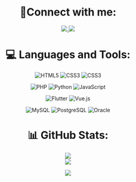 <div align="center">

# 📝Connect with me:
<a href="https://www.linkedin.com/in/juanshotlc/">
 <img src="https://img.shields.io/badge/linkedin-0A66C2.svg?style=for-the-badge&logo=linkedin&logoColor=white">
</a>
<a href="malito:lc.jbrshot@gmail.com">
 <img src="https://img.shields.io/badge/gmail-EA4335.svg?style=for-the-badge&logo=gmail&logoColor=white">
</a>


# 💻 Languages and Tools:
![HTML5](https://img.shields.io/badge/HTML5-E34F26.svg?style=for-the-badge&logo=HTML5&logoColor=white)
![CSS3](https://img.shields.io/badge/css3-%231572B6.svg?style=for-the-badge&logo=css3&logoColor=white)
![CSS3](https://img.shields.io/badge/Bootstrap-7952B3.svg?style=for-the-badge&logo=Bootstrap&logoColor=white)
 
![PHP](https://img.shields.io/badge/php-777BB4.svg?style=for-the-badge&logo=php&logoColor=white)
![Python](https://img.shields.io/badge/Laravel-FF2D20?style=for-the-badge&logo=Laravel&logoColor=white) 
![JavaScript](https://img.shields.io/badge/javascript-%23323330.svg?style=for-the-badge&logo=javascript&logoColor=%23F7DF1E) 
 
 
![Flutter](https://img.shields.io/badge/Flutter-%2302569B.svg?style=for-the-badge&logo=Flutter&logoColor=white)
![Vue.js](https://img.shields.io/badge/vuejs-4FC08D.svg?style=for-the-badge&logo=Vue.js&logoColor=white)



![MySQL](https://img.shields.io/badge/mysql-4479A1.svg?style=for-the-badge&logo=mysql&logoColor=white) 
![PostgreSQL](https://img.shields.io/badge/PostgreSQL-4169E1.svg?style=for-the-badge&logo=PostgreSQL&logoColor=white) 
![Oracle](https://img.shields.io/badge/Oracle-F80000.svg?style=for-the-badge&logo=Oracle&logoColor=white) 



# 📊 GitHub Stats:
![](https://github-readme-stats.vercel.app/api?username=JuanShotLC&theme=dark&hide_border=false&include_all_commits=true&count_private=false)<br/>
![](https://github-readme-streak-stats.herokuapp.com/?user=JuanShotLC&theme=dark&hide_border=false)<br/>


![](https://github-readme-stats.vercel.app/api/top-langs/?username=JuanShotLC&theme=dark&hide_border=false&include_all_commits=true&count_private=false&layout=compact)
</div>
